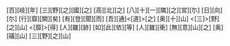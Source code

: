 [百][岐][年] [三][野][之][國][之] [高][北][之] [八][十][一][隣][之][宮][尓] [日][向][尓] [行][靡][闕][矣] [有][登][聞][而] [吾][通]<[道]>[之] [奥][十][山] <[三]>[野][之][山] <[靡]>[得] [人][雖][跡] [如][此][依][等] [人][雖][衝] [無][意][山][之] [奥][礒][山] [三][野][之][山]
